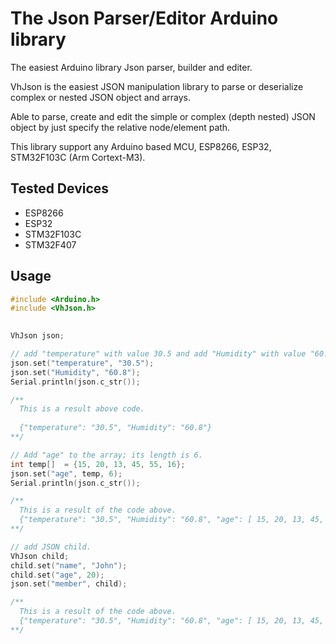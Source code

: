 # The Json Parser/Editor Arduino library

The easiest Arduino library Json parser, builder and editer.

VhJson is the easiest JSON manipulation library to parse or deserialize complex or nested JSON object and arrays.

Able to parse, create and edit the simple or complex (depth nested) JSON object by just specify the relative node/element path.

This library support any Arduino based MCU, ESP8266, ESP32, STM32F103C (Arm Cortext-M3).

## Tested Devices
* ESP8266
* ESP32
* STM32F103C
* STM32F407

## Usage
```C++
#include <Arduino.h>
#include <VhJson.h>

  
VhJson json;

// add "temperature" with value 30.5 and add "Humidity" with value "60.8"
json.set("temperature", "30.5");
json.set("Humidity", "60.8");
Serial.println(json.c_str());

/**
  This is a result above code.
  
  {"temperature": "30.5", "Humidity": "60.8"}
**/

// Add "age" to the array; its length is 6.
int temp[]  = {15, 20, 13, 45, 55, 16};
json.set("age", temp, 6);
Serial.println(json.c_str());

/**
  This is a result of the code above.
  {"temperature": "30.5", "Humidity": "60.8", "age": [ 15, 20, 13, 45, 55, 16 ]}
**/

// add JSON child.
VhJson child;
child.set("name", "John");
child.set("age", 20);
json.set("member", child);

/**
  This is a result of the code above.
  {"temperature": "30.5", "Humidity": "60.8", "age": [ 15, 20, 13, 45, 55, 16 ], "member": {"name": "John", "age": 20}}
**/

  
```
